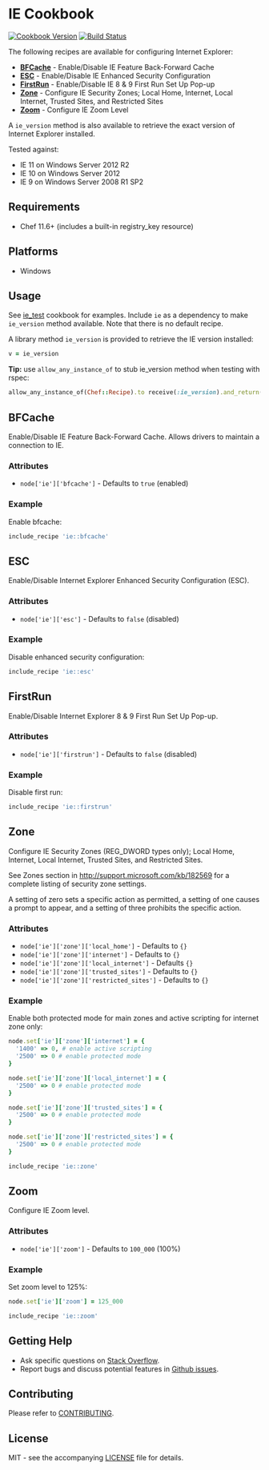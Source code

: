 # IE Cookbook

[![Cookbook Version](http://img.shields.io/cookbook/v/ie.svg?style=flat-square)][cookbook]
[![Build Status](http://img.shields.io/travis/dhoer/chef-ie.svg?style=flat-square)][travis]

[cookbook]: https://supermarket.chef.io/cookbooks/ie
[travis]: https://travis-ci.org/dhoer/chef-ie

The following recipes are available for configuring Internet Explorer:

- **[BFCache](https://github.com/dhoer/chef-ie#bfcache)** - Enable/Disable IE Feature Back-Forward Cache
- **[ESC](https://github.com/dhoer/chef-ie#esc)** - Enable/Disable IE Enhanced Security Configuration
- **[FirstRun](https://github.com/dhoer/chef-ie#firstrun)** - Enable/Disable IE 8 & 9 First Run Set Up Pop-up
- **[Zone](https://github.com/dhoer/chef-ie#zone)** - Configure IE Security Zones;
Local Home, Internet, Local Internet, Trusted Sites, and Restricted Sites
- **[Zoom](https://github.com/dhoer/chef-ie#zoom)** - Configure IE Zoom Level

A `ie_version` method is also available to retrieve the exact version of Internet Explorer installed.

Tested against:

- IE 11 on Windows Server 2012 R2
- IE 10 on Windows Server 2012
- IE 9 on Windows Server 2008 R1 SP2

## Requirements

- Chef 11.6+ (includes a built-in registry_key resource)

## Platforms

- Windows

## Usage

See [ie_test](https://github.com/dhoer/chef-ie/tree/master/test/fixtures/cookbooks/ie_test) cookbook for examples.
Include `ie` as a dependency to make `ie_version` method available. Note that there is no default recipe.

A library method `ie_version` is provided to retrieve the IE version installed:

```ruby
v = ie_version
```

**Tip:** use `allow_any_instance_of` to stub ie_version method when testing with rspec:

```ruby
allow_any_instance_of(Chef::Recipe).to receive(:ie_version).and_return('11.0.0.0')
```



## BFCache

Enable/Disable IE Feature Back-Forward Cache.  Allows drivers to maintain a connection to IE.

### Attributes

- `node['ie']['bfcache']` - Defaults to `true` (enabled)

### Example

Enable bfcache:

```ruby
include_recipe 'ie::bfcache'
```



## ESC

Enable/Disable Internet Explorer Enhanced Security Configuration (ESC).

### Attributes

- `node['ie']['esc']` - Defaults to `false` (disabled)

### Example

Disable enhanced security configuration:

```ruby
include_recipe 'ie::esc'
```



## FirstRun

Enable/Disable Internet Explorer 8 & 9 First Run Set Up Pop-up.

### Attributes

- `node['ie']['firstrun']` - Defaults to `false` (disabled)

### Example

Disable first run:

```ruby
include_recipe 'ie::firstrun'
```



## Zone

Configure IE Security Zones (REG_DWORD types only); Local Home, Internet, Local Internet, Trusted Sites, and
Restricted Sites.

See Zones section in http://support.microsoft.com/kb/182569 for a complete listing of security zone
settings.

A setting of zero sets a specific action as permitted, a setting of one causes a prompt to appear, and a setting
of three prohibits the specific action.

### Attributes

- `node['ie']['zone']['local_home']` - Defaults to `{}`
- `node['ie']['zone']['internet']` - Defaults to `{}`
- `node['ie']['zone']['local_internet']` - Defaults `{}`
- `node['ie']['zone']['trusted_sites']` - Defaults to `{}`
- `node['ie']['zone']['restricted_sites']` - Defaults to `{}`

### Example

Enable both protected mode for main zones and active scripting for internet zone only:

```ruby
node.set['ie']['zone']['internet'] = {
  '1400' => 0, # enable active scripting
  '2500' => 0 # enable protected mode
}

node.set['ie']['zone']['local_internet'] = {
  '2500' => 0 # enable protected mode
}

node.set['ie']['zone']['trusted_sites'] = {
  '2500' => 0 # enable protected mode
}

node.set['ie']['zone']['restricted_sites'] = {
  '2500' => 0 # enable protected mode
}

include_recipe 'ie::zone'
```



## Zoom

Configure IE Zoom level.

### Attributes

- `node['ie']['zoom']` - Defaults to `100_000` (100%)

### Example

Set zoom level to 125%:

```ruby
node.set['ie']['zoom'] = 125_000

include_recipe 'ie::zoom'
```



## Getting Help

- Ask specific questions on [Stack Overflow](http://stackoverflow.com/questions/tagged/chef-ie).
- Report bugs and discuss potential features in [Github issues](https://github.com/dhoer/chef-ie/issues).

## Contributing

Please refer to [CONTRIBUTING](https://github.com/dhoer/chef-ie/blob/master/CONTRIBUTING.md).

## License

MIT - see the accompanying [LICENSE](https://github.com/dhoer/chef-ie/blob/master/LICENSE.md) file for details.
